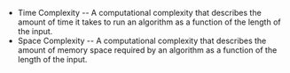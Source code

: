- Time Complexity -- A computational complexity that describes the amount of time it takes to run an algorithm as a function of the length of the input.
- Space Complexity -- A computational complexity that describes the amount of memory space required by an algorithm as a function of the length of the input.